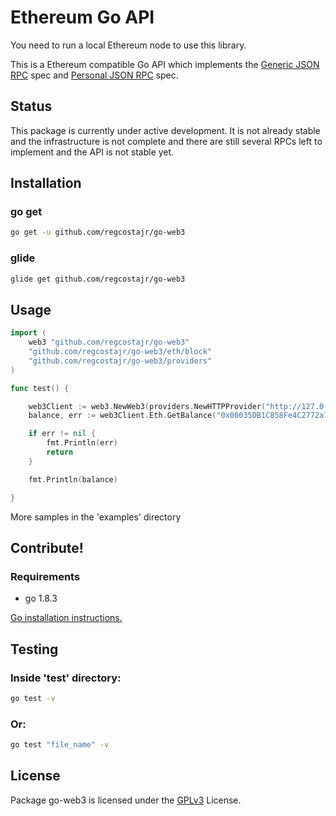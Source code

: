 # Ethereum Go API

You need to run a local Ethereum node to use this library.

This is a Ethereum compatible Go API
which implements the 
[Generic JSON RPC](https://github.com/ethereum/wiki/wiki/JSON-RPC) spec and 
[Personal JSON RPC](https://github.com/paritytech/parity/wiki/JSONRPC-personal-module) spec.

## Status

This package is currently under active development. It is not already stable and the infrastructure is not complete and there are still several RPCs left to implement and the API is not stable yet.

## Installation

### go get

```bash
go get -u github.com/regcostajr/go-web3
```

### glide

```bash
glide get github.com/regcostajr/go-web3
```

## Usage

```go
import (
	web3 "github.com/regcostajr/go-web3"
	"github.com/regcostajr/go-web3/eth/block"
	"github.com/regcostajr/go-web3/providers"
)

func test() {

	web3Client := web3.NewWeb3(providers.NewHTTPProvider("http://127.0.0.1:8545", 10))
	balance, err := web3Client.Eth.GetBalance("0x00035DB1C858Fe4C2772a779C6fEF0FdB850dE42", block.LATEST)

	if err != nil {
		fmt.Println(err)
		return
	}

	fmt.Println(balance)

}
```

More samples in the 'examples' directory

## Contribute!

### Requirements

* go 1.8.3

[Go installation instructions.](https://golang.org/doc/install)

## Testing

### Inside 'test' directory:
```bash
go test -v
```

### Or:
```bash
go test "file_name" -v
```

## License

Package go-web3 is licensed under the [GPLv3](https://www.gnu.org/licenses/gpl-3.0.en.html) License.